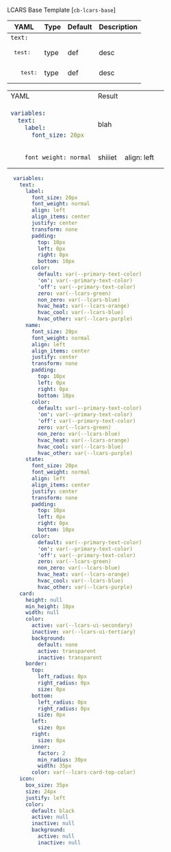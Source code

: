LCARS Base Template [`cb-lcars-base`]




| YAML | Type | Default | Description |
|------|------|---------|-------------|
| `text:` | | | 
|<pre>&nbsp;test:</pre> | type | def | desc |
|<pre>&nbsp;&nbsp;&nbsp;test:</pre> | type | def | desc |




<table>
<tr>
<td> YAML </td> <td> Result </td>
</tr>
<tr>
<td>

```yaml
variables:
  text:
    label:
      font_size: 20px
```
</td>
<td>
blah
</td>
</tr>

<tr>
<td>
       

        font_weight: normal

</td>     
<td>
shiiiet
</td>
<td>
        align: left
<td>

</td>
</table>



```yaml
  variables:
    text:
      label:
        font_size: 20px
        font_weight: normal
        align: left
        align_items: center
        justify: center
        transform: none
        padding:
          top: 10px
          left: 0px
          right: 0px
          bottom: 10px
        color:
          default: var(--primary-text-color)
          'on': var(--primary-text-color)
          'off': var(--primary-text-color)
          zero: var(--lcars-green)
          non_zero: var(--lcars-blue)
          hvac_heat: var(--lcars-orange)
          hvac_cool: var(--lcars-blue)
          hvac_other: var(--lcars-purple)
      name:
        font_size: 20px
        font_weight: normal
        align: left
        align_items: center
        justify: center
        transform: none
        padding:
          top: 10px
          left: 0px
          right: 0px
          bottom: 10px
        color:
          default: var(--primary-text-color)
          'on': var(--primary-text-color)
          'off': var(--primary-text-color)
          zero: var(--lcars-green)
          non_zero: var(--lcars-blue)
          hvac_heat: var(--lcars-orange)
          hvac_cool: var(--lcars-blue)
          hvac_other: var(--lcars-purple)
      state:
        font_size: 20px
        font_weight: normal
        align: left
        align_items: center
        justify: center
        transform: none
        padding:
          top: 10px
          left: 0px
          right: 0px
          bottom: 10px
        color:
          default: var(--primary-text-color)
          'on': var(--primary-text-color)
          'off': var(--primary-text-color)
          zero: var(--lcars-green)
          non_zero: var(--lcars-blue)
          hvac_heat: var(--lcars-orange)
          hvac_cool: var(--lcars-blue)
          hvac_other: var(--lcars-purple)
    card:
      height: null
      min_height: 10px
      width: null
      color:
        active: var(--lcars-ui-secondary)
        inactive: var(--lcars-ui-tertiary)
        background:
          default: none
          active: transparent
          inactive: transparent
      border:
        top:
          left_radius: 0px
          right_radius: 0px
          size: 0px
        bottom:
          left_radius: 0px
          right_radius: 0px
          size: 0px
        left:
          size: 0px
        right:
          size: 0px
        inner:
          factor: 2
          min_radius: 30px
          width: 35px
        color: var(--lcars-card-top-color)
    icon:
      box_size: 35px
      size: 24px
      justify: left
      color:
        default: black
        active: null
        inactive: null
        background:
          active: null
          inactive: null
```